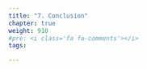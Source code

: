 ```yaml
---
title: "7. Conclusion"
chapter: true
weight: 910
#pre: <i class='fa fa-comments'></i>
tags:

---
```



